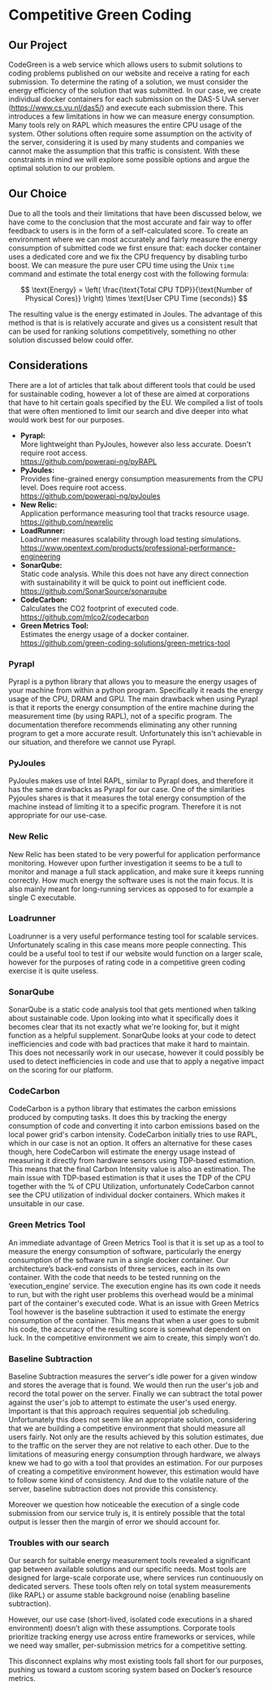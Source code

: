 # Competitive Green Coding




## Our Project
CodeGreen is a web service which allows users to submit solutions to coding problems published on our website and receive a rating for each submission. To determine the rating of a solution, we must consider the energy efficiency of the solution that was submitted. In our case, we create individual docker containers for each submission on the DAS-5 UvA server (https://www.cs.vu.nl/das5/) and execute each submission there. This introduces a few limitations in how we can measure energy consumption. Many tools rely on RAPL which measures the entire CPU usage of the system. Other solutions often require some assumption on the activity of the server, considering it is used by many students and companies we cannot make the assumption that this traffic is consistent. With these constraints in mind we will explore some possible options and argue the optimal solution to our problem.


## Our Choice
Due to all the tools and their limitations that have been discussed below, we have come to the conclusion that the most accurate and fair way to offer feedback to users is in the form of a self-calculated score. To create an environment where we can most accurately and fairly measure the energy consumption of submitted code we first ensure that: each docker container uses a dedicated core and we fix the CPU frequency by disabling turbo boost. We can measure the pure user CPU time using the Unix `time` command and estimate the total energy cost with the following formula:

$$
\text{Energy} = \left( \frac{\text{Total CPU TDP}}{\text{Number of Physical Cores}} \right) \times \text{User CPU Time (seconds)}
$$

The resulting value is the energy estimated in Joules. The advantage of this method is that is is relatively accurate and gives us a consistent result that can be used for ranking solutions competitively, something no other solution discussed below could offer. 



## Considerations
There are a lot of articles that talk about different tools that could be used for sustainable coding, however a lot of these are aimed at corporations that have to hit certain goals specified by the EU. We compiled a list of tools that were often mentioned to limit our search and dive deeper into what would work best for our purposes.








* **Pyrapl:** \
More lightweight than PyJoules, however also less accurate. Doesn't require root access. \
https://github.com/powerapi-ng/pyRAPL
* **PyJoules:** \
Provides fine-grained energy consumption measurements from the CPU level. Does require root access. \
https://github.com/powerapi-ng/pyJoules
* **New Relic:** \
Application performance measuring tool that tracks resource usage. \
https://github.com/newrelic
* **LoadRunner:** \
Loadrunner measures scalability through load testing simulations. \
https://www.opentext.com/products/professional-performance-engineering
* **SonarQube:** \
Static code analysis. While this does not have any direct connection with sustainability it will be quick to point out inefficient code. \
https://github.com/SonarSource/sonarqube
* **CodeCarbon:** \
Calculates the CO2 footprint of executed code. \
https://github.com/mlco2/codecarbon
* **Green Metrics Tool:** \
Estimates the energy usage of a docker container. \
https://github.com/green-coding-solutions/green-metrics-tool






### Pyrapl
Pyrapl is a python library that allows you to measure the energy usages of your machine from within a python program. Specifically it reads the energy usage of the CPU, DRAM and GPU. The main drawback when using Pyrapl is that it reports the energy consumption of the entire machine during the measurement time (by using RAPL), not of a specific program. The documentation therefore recommends eliminating any other running program to get a more accurate result. Unfortunately this isn't achievable in our situation, and therefore we cannot use Pyrapl.




### PyJoules
PyJoules makes use of Intel RAPL, similar to Pyrapl does, and therefore it has the same drawbacks as Pyrapl for our case. One of the similarities Pyjoules shares is that it measures the total energy consumption of the machine instead of limiting it to a specific program. Therefore it is not appropriate for our use-case.




### New Relic
New Relic has been stated to be very powerful for application performance monitoring. However upon further investigation it seems to be a tull to monitor and manage a full stack application, and make sure it keeps running correctly. How much energy the software uses is not the main focus. It is also mainly meant for long-running services as opposed to for example a single C executable.




### Loadrunner
Loadrunner is a very useful performance testing tool for scalable services. Unfortunately scaling in this case means more people connecting. This could be a useful tool to test if our website would function on a larger scale, however for the purposes of rating code in a competitive green coding exercise it is quite useless.






### SonarQube
SonarQube is a static code analysis tool that gets mentioned when talking about sustainable code. Upon looking into what it specifically does it becomes clear that its not exactly what we're looking for, but it might function as a  helpful supplement. SonarQube looks at your code to detect inefficiencies and code with bad practices that make it hard to maintain. This does not necessarily work in our usecase, however it could possibly be used to detect inefficiencies in code and use that to apply a negative impact on the scoring for our platform.








### CodeCarbon
CodeCarbon is a python library that estimates the carbon emissions produced by computing tasks. It does this by tracking the energy consumption of code and converting it into carbon emissions based on the local power grid's carbon intensity. CodeCarbon initially tries to use RAPL, which in our case is not an option. It offers an alternative for these cases though, here CodeCarbon will estimate the energy usage instead of measuring it directly from hardware sensors using TDP-based estimation. This means that the final Carbon Intensity value is also an estimation. The main issue with TDP-based estimation is that it uses the TDP of the CPU together with the % of CPU Utilization, unfortunately CodeCarbon cannot see the CPU utilization of individual docker containers. Which makes it unsuitable in our case.




### Green Metrics Tool
An immediate advantage of Green Metrics Tool is that it is set up as a tool to measure the energy consumption of software, particularly the energy consumption of the software run in a single docker container. Our architecture’s back-end consists of three services, each in its own container. With the code that needs to be tested running on the ‘execution_engine’ service. The execution engine has its own code it needs to run, but with the right user problems this overhead would be a minimal part of the container's executed code. What is an issue with Green Metrics Tool however is the baseline subtraction it used to estimate the energy consumption of the container. This means that when a user goes to submit his code, the accuracy of the resulting score is somewhat dependent on luck. In the competitive environment we aim to create, this simply won’t do.


### Baseline Subtraction
Baseline Subtraction measures the server's idle power for a given window and stores the average that is found. We would then run the user's job and record the total power on the server. Finally we can subtract the total power against the user's job to attempt to estimate the user's used energy. Important is that this approach requires sequential job scheduling. Unfortunately this does not seem like an appropriate solution, considering that we are building a competitive environment that should measure all users fairly. Not only are the results achieved by this solution estimates, due to the traffic on the server they are not relative to each other. Due to the limitations of measuring energy consumption through hardware, we always knew we had to go with a tool that provides an estimation. For our purposes of creating a competitive environment however, this estimation would have to follow some kind of consistency. And due to the volatile nature of the server, baseline subtraction does not provide this consistency.


Moreover we question how noticeable the execution of a single code submission from our service truly is, it is entirely possible that the total output is lesser then the margin of error we should account for.




### Troubles with our search
Our search for suitable energy measurement tools revealed a significant gap between available solutions and our specific needs. Most tools are designed for large-scale corporate use, where services run continuously on dedicated servers. These tools often rely on total system measurements (like RAPL) or assume stable background noise (enabling baseline subtraction).


However, our use case (short-lived, isolated code executions in a shared environment) doesn’t align with these assumptions. Corporate tools prioritize tracking energy use across entire frameworks or services, while we need way smaller, per-submission metrics for a competitive setting.


This disconnect explains why most existing tools fall short for our purposes, pushing us toward a custom scoring system based on Docker’s resource metrics.











